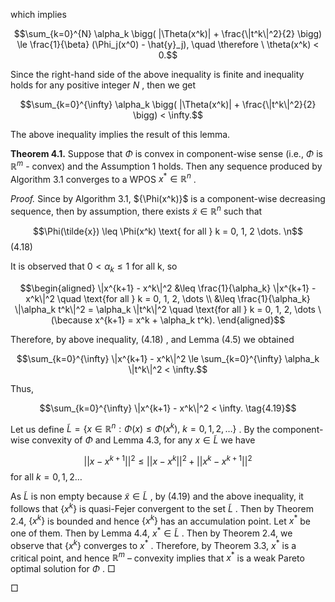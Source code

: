 which implies

$$\sum_{k=0}^{N} \alpha_k \bigg( |\Theta(x^k)| + \frac{\|t^k\|^2}{2} \bigg) \le \frac{1}{\beta} (\Phi_j(x^0) - \hat{y}_j), \quad \therefore \ \theta(x^k) < 0.$$

Since the right-hand side of the above inequality is finite and inequality holds for any positive integer  $N$ , then we get

$$\sum_{k=0}^{\infty} \alpha_k \bigg( |\Theta(x^k)| + \frac{\|t^k\|^2}{2} \bigg) < \infty.$$

The above inequality implies the result of this lemma.

**Theorem 4.1.** Suppose that  $\Phi$  is convex in component-wise sense (i.e.,  $\Phi$  is  $\mathbb{R}^m$ - convex) and the Assumption 1 holds. Then any sequence produced by Algorithm 3.1 converges to a WPOS  $x^* \in \mathbb{R}^n$ .

*Proof.* Since by Algorithm 3.1,  $\{\Phi(x^k)\}\$  is a component-wise decreasing sequence, then by assumption, there exists  $\tilde{x} \in \mathbb{R}^n$  such that

$$\Phi(\tilde{x}) \leq \Phi(x^k) \text{ for all } k = 0, 1, 2 \dots. \n$$
(4.18)

It is observed that  $0 < \alpha_k \leq 1$  for all k, so

$$\begin{aligned} \|x^{k+1} - x^k\|^2 &\leq \frac{1}{\alpha_k} \|x^{k+1} - x^k\|^2 \quad \text{for all } k = 0, 1, 2, \dots \\ &\leq \frac{1}{\alpha_k} \|\alpha_k t^k\|^2 = \alpha_k \|t^k\|^2 \quad \text{for all } k = 0, 1, 2, \dots \ (\because x^{k+1} = x^k + \alpha_k t^k). \end{aligned}$$

Therefore, by above inequality,  $(4.18)$ , and Lemma  $(4.5)$  we obtained

$$\sum_{k=0}^{\infty} \|x^{k+1} - x^k\|^2 \le \sum_{k=0}^{\infty} \alpha_k \|t^k\|^2 < \infty.$$

Thus,

$$\sum_{k=0}^{\infty} \|x^{k+1} - x^k\|^2 < \infty. \tag{4.19}$$

Let us define  $\tilde{L} = \{x \in \mathbb{R}^n : \Phi(x) \leq \Phi(x^k), \ k = 0, 1, 2, \ldots\}$ . By the component-wise convexity of  $\Phi$  and Lemma 4.3, for any  $x \in \tilde{L}$  we have

$$||x - x^{k+1}||^2 \le ||x - x^k||^2 + ||x^k - x^{k+1}||^2$$
 for all  $k = 0, 1, 2 \dots$ 

As  $\tilde{L}$  is non empty because  $\tilde{x} \in \tilde{L}$ , by (4.19) and the above inequality, it follows that  $\{x^k\}$  is quasi-Fejer convergent to the set  $\tilde{L}$ . Then by Theorem 2.4,  $\{x^k\}$  is bounded and hence  $\{x^k\}$  has an accumulation point. Let  $x^*$  be one of them. Then by Lemma 4.4,  $x^* \in \tilde{L}$ . Then by Theorem 2.4, we observe that  $\{x^k\}$  converges to  $x^*$ . Therefore, by Theorem 3.3,  $x^*$  is a critical point, and hence  $\mathbb{R}^m$  – convexity implies that  $x^*$  is a weak Pareto optimal solution for  $\Phi$ .  $\Box$ 

 $\Box$